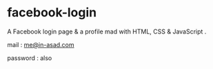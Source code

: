 # facebook-login
A Facebook login page & a profile mad with HTML, CSS & JavaScript .

mail : me@in-asad.com

password : also
